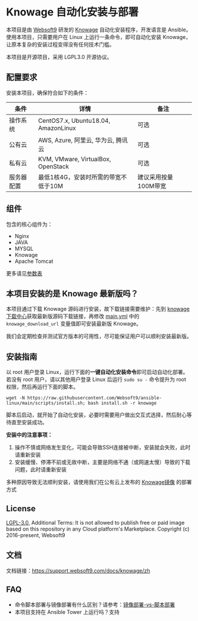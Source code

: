 # Knowage 自动化安装与部署

本项目是由 [Websoft9](https://www.websoft9.com) 研发的 [Knowage](https://www.knowage-suite.com) 自动化安装程序，开发语言是 Ansible。使用本项目，只需要用户在 Linux 上运行一条命令，即可自动化安装 Knowage，让原本复杂的安装过程变得没有任何技术门槛。  

本项目是开源项目，采用 LGPL3.0 开源协议。

## 配置要求

安装本项目，确保符合如下的条件：

| 条件       | 详情       | 备注  |
| ------------ | ------------ | ----- |
| 操作系统       | CentOS7.x, Ubuntu18.04, AmazonLinux       |  可选  |
| 公有云| AWS, Azure, 阿里云, 华为云, 腾讯云 | 可选 |
| 私有云|  KVM, VMware, VirtualBox, OpenStack | 可选 |
| 服务器配置 | 最低1核4G，安装时所需的带宽不低于10M |  建议采用按量100M带宽 |

## 组件

包含的核心组件为：

- Nginx
- JAVA
- MYSQL
- Knowage
- Apache Tomcat

更多请见[参数表](/docs/zh/stack-components.md)

## 本项目安装的是 Knowage 最新版吗？

本项目通过下载 Knowage 源码进行安装，故下载链接需要维护：先到 [knowage 下载中心](https://www.knowage-suite.com/site/knowage-download/)获取最新版源码下载链接，再修改 [main.yml](/roles/knowage/defaults/main.yml) 中的 ```knowage_download_url``` 变量值即可安装最新版 Knowage。  

我们会定期检查并测试官方版本的可用性，尽可能保证用户可以顺利安装最新版。

## 安装指南

以 root 用户登录 Linux，运行下面的**一键自动化安装命令**即可启动自动化部署。若没有 root 用户，请以其他用户登录 Linux 后运行 `sudo su -` 命令提升为 root 权限，然后再运行下面的脚本。

```
wget -N https://raw.githubusercontent.com/Websoft9/ansible-linux/main/scripts/install.sh; bash install.sh -r knowage
```

脚本后启动，就开始了自动化安装，必要时需要用户做出交互式选择，然后耐心等待直至安装成功。

**安装中的注意事项：**  

1. 操作不慎或网络发生变化，可能会导致SSH连接被中断，安装就会失败，此时请重新安装
2. 安装缓慢、停滞不前或无故中断，主要是网络不通（或网速太慢）导致的下载问题，此时请重新安装

多种原因导致无法顺利安装，请使用我们在公有云上发布的 [Knowage镜像](https://apps.websoft9.com/knowage) 的部署方式

## License

[LGPL-3.0](/License.md), Additional Terms: It is not allowed to publish free or paid image based on this repository in any Cloud platform's Marketplace.
Copyright (c) 2016-present, Websoft9

## 文档

文档链接：https://support.websoft9.com/docs/knowage/zh

## FAQ

- 命令脚本部署与镜像部署有什么区别？请参考：[镜像部署-vs-脚本部署](https://support.websoft9.com/docs/faq/zh/bz-product.html#镜像部署-vs-脚本部署)
- 本项目支持在 Ansible Tower 上运行吗？支持
